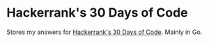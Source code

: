 # Hackerrank's 30 Days of Code
Stores my answers for [Hackerrank's 30 Days of Code](https://www.hackerrank.com/domains/tutorials/30-days-of-code). Mainly in Go.

